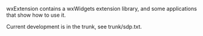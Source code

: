 wxExtension contains a wxWidgets extension library, and
some applications that show how to use it.

Current development is in the trunk, see trunk/sdp.txt.

